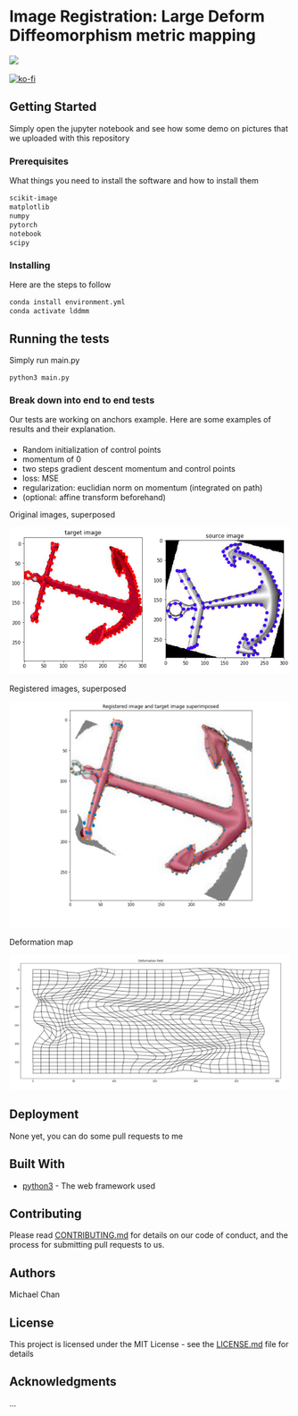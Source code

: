 # Image Registration: Large Deform Diffeomorphism metric mapping
![](https://img.shields.io/badge/<Implementation>-<lddmm>-<success>)

[![ko-fi](https://www.ko-fi.com/img/githubbutton_sm.svg)](https://ko-fi.com/R5R11K2H4)


## Getting Started

Simply open the jupyter notebook and see how some demo on pictures that we uploaded with this repository

### Prerequisites

What things you need to install the software and how to install them

```
scikit-image
matplotlib
numpy
pytorch
notebook
scipy
```

### Installing

Here are the steps to follow

```
conda install environment.yml
conda activate lddmm
```

## Running the tests

Simply run main.py

```
python3 main.py
```

### Break down into end to end tests

Our tests are working on anchors example. Here are some examples of results and their explanation.

#### 
- Random initialization of control points
- momentum of 0
- two steps gradient descent momentum and control points
- loss: MSE
- regularization: euclidian norm on momentum (integrated on path)
- (optional: affine transform beforehand)

Original images, superposed

![](https://github.com/miki998/image-registration-LargeScaleDiff/blob/master/readme_image/img3.png)



Registered images, superposed

![](https://github.com/miki998/image-registration-LargeScaleDiff/blob/master/readme_image/img1.png)




Deformation map

![](https://github.com/miki998/image-registration-LargeScaleDiff/blob/master/readme_image/img2.png)

## Deployment

None yet, you can do some pull requests to me

## Built With

* [python3](https://www.python.org/download/releases/3.0/) - The web framework used

## Contributing

Please read [CONTRIBUTING.md](https://gist.github.com/PurpleBooth/b24679402957c63ec426) for details on our code of conduct, and the process for submitting pull requests to us.

## Authors
Michael Chan
## License

This project is licensed under the MIT License - see the [LICENSE.md](LICENSE) file for details

## Acknowledgments
...








